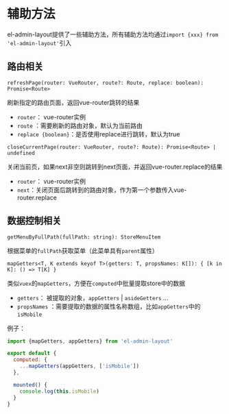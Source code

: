# 辅助方法

el-admin-layout提供了一些辅助方法，所有辅助方法均通过`import {xxx} from 'el-admin-layout'`引入

## 路由相关

`refreshPage(router: VueRouter, route?: Route, replace: boolean): Promise<Route>`

刷新指定的路由页面，返回vue-router跳转的结果

- `router`： vue-router实例
- `route` ：需要刷新的路由对象，默认为当前路由
- `replace {boolean}`：是否使用replace进行跳转，默认为true


`closeCurrentPage(router: VueRouter, route?: Route): Promise<Route> | undefined`

关闭当前页，如果next非空则跳转到next页面，并返回vue-router.replace的结果

- `router`： vue-router实例
- `next`：关闭页面后跳转到的路由对象，作为第一个参数传入vue-router.replace


## 数据控制相关

`getMenuByFullPath(fullPath: string): StoreMenuItem`

根据菜单的`fullPath`获取菜单（此菜单具有`parent`属性）

`mapGetters<T, K extends keyof T>(getters: T, propsNames: K[]): { [k in K]: () => T[K] }`

类似`vuex`的`mapGetters`，方便在`computed`中批量提取store中的数据

- `getters`： 被提取的对象，`appGetters` | `asideGetters` ...
- `propsNames` ：需要提取的数据的属性名称数组，比如`appGetters`中的`isMobile`

例子：
```js
import {mapGetters, appGetters} from 'el-admin-layout'

export default {
  computed: {
    ...mapGetters(appGetters, ['isMobile'])
  },

  mounted() {
    console.log(this.isMobile)
  }
}
```
